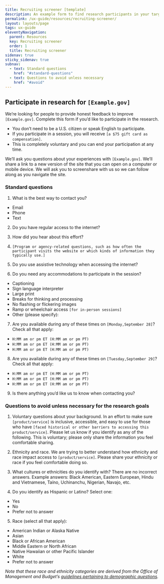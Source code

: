 ```yaml
---
title: Recruiting screener [template]
description: An example form to find research participants in your target audiences
permalink: /ux-guide/resources/recruiting-screener/
layout: layouts/page
tags: ux-guide
eleventyNavigation: 
  parent: Resources
  key: Recruiting screener
  order: 1
  title: Recruiting screener
sidenav: true
sticky_sidenav: true
subnav:
  - text: Standard questions
    href: "#standard-questions"
  - text: Questions to avoid unless necessary
    href: "#avoid"
---
```


## Participate in research for `[Example.gov]`

We’re looking for people to provide honest feedback to improve `[Example.gov]`. Complete this form if you’d like to participate in the research.

- You don’t need to be a U.S. citizen or speak English to participate.  
- If you participate in a session, you will receive `[a $75 gift card as compensation]`.  
- This is completely voluntary and you can end your participation at any time.

We’ll ask you questions about your experiences with `[Example.gov]`. We’ll share a link to a new version of the site that you can open on a computer or mobile device. We will ask you to screenshare with us so we can follow along as you navigate the site.

### Standard questions

1. What is the best way to contact you?
- Email
- Phone
- Text

2. Do you have regular access to the internet?

3. How did you hear about this effort?

4. `[Program or agency-related questions, such as how often the participant visits the website or which kinds of information they typically use.]`

5. Do you use assistive technology when accessing the internet?

6. Do you need any accommodations to participate in the session?
- Captioning
- Sign language interpreter
- Large print
- Breaks for thinking and processing
- No flashing or flickering images
- Ramp or wheelchair access `[for in-person sessions]`
- Other (please specify):

7. Are you available during any of these times on `[Monday,September 28]`? Check all that apply:
- `H:MM am or pm ET (H:MM am or pm PT)`
- `H:MM am or pm ET (H:MM am or pm PT)`
- `H:MM am or pm ET (H:MM am or pm PT)`

8. Are you available during any of these times on `[Tuesday,September 29]`? Check all that apply:
- `H:MM am or pm ET (H:MM am or pm PT)`
- `H:MM am or pm ET (H:MM am or pm PT)`
- `H:MM am or pm ET (H:MM am or pm PT)`

9. Is there anything you’d like us to know when contacting you?

### Questions to avoid unless necessary for the research goals

1. Voluntary questions about your background. In an effort to make sure `[product/service]` is inclusive, accessible, and easy to use for those who have `[faced historical or other barriers to accessing this product/service]`. Please let us know if you identify as any of the following. This is voluntary; please only share the information you feel comfortable sharing.

2. Ethnicity and race. We are trying to better understand how ethnicity and race impact access to `[product/service]`. Please share your ethnicity or race if you feel comfortable doing so.

3. What cultures or ethnicities do you identify with? There are no incorrect answers. Example answers: Black American, Eastern European, Hindu and Vietnamese, Taíno, Uchinanchu, Nigerian, Navajo, etc.

4. Do you identify as Hispanic or Latino? Select one:
- Yes
- No
- Prefer not to answer

5. Race (select all that apply):
- American Indian or Alaska Native
- Asian
- Black or African American
- Middle Eastern or North African
- Native Hawaiian or other Pacific Islander
- White
- Prefer not to answer

_Note that these race and ethnicity categories are derived from the Office of Management and Budget’s [guidelines pertaining to demographic questions](https://www.whitehouse.gov/omb/briefing-room/2024/03/28/omb-publishes-revisions-to-statistical-policy-directive-no-15-standards-for-maintaining-collecting-and-presenting-federal-data-on-race-and-ethnicity/)._